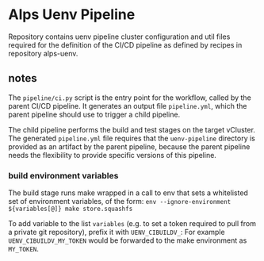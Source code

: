 # Alps Uenv Pipeline 

Repository contains uenv pipeline cluster configuration and util files required for the definition of the CI/CD pipeline as defined by recipes in repository alps-uenv.

## notes

The `pipeline/ci.py` script is the entry point for the workflow, called by the parent CI/CD pipeline.
It generates an output file `pipeline.yml`, which the parent pipeline should use to trigger a child pipeline.

The child pipeline performs the build and test stages on the target vCluster.
The generated `pipeline.yml` file requires that the `uenv-pipeline` directory is provided as an artifact by the parent pipeline, because the parent pipeline needs the flexibility to provide specific versions of this pipeline.

### build environment variables

The build stage runs make wrapped in a call to env that sets a whitelisted set of environment variables, of the form: `env --ignore-environment ${variables[@]} make store.squashfs`

To add variable to the list `variables` (e.g. to set a token required to pull from a private git repository), prefix it with `UENV_CIBUILDV_`:
For example `UENV_CIBUILDV_MY_TOKEN` would be forwarded to the make environment as `MY_TOKEN`.
